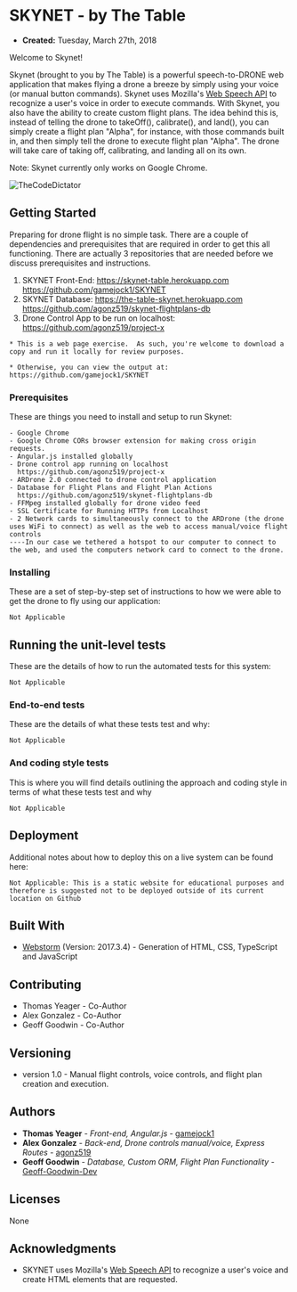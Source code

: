 # SKYNET - by The Table

* **Created:** Tuesday, March 27th, 2018

Welcome to Skynet!

Skynet (brought to you by The Table) is a powerful speech-to-DRONE web application that makes flying a drone a breeze by simply using your voice (or manual button commands). Skynet uses Mozilla's [Web Speech API](https://developer.mozilla.org/en-US/docs/Web/API/Web_Speech_API) to recognize a user's voice in order to execute commands. With Skynet, you also have the ability to create custom flight plans. The idea behind this is, instead of telling the drone to takeOff(), calibrate(), and land(), you can simply create a flight plan "Alpha", for instance, with those commands built in, and then simply tell the drone to execute flight plan "Alpha". The drone will take care of taking off, calibrating, and landing all on its own. 

Note: Skynet currently only works on Google Chrome.

![TheCodeDictator](https://commons.wikimedia.org/wiki/File:Terminator-skynet.png)

## Getting Started

Preparing for drone flight is no simple task. There are a couple of dependencies and prerequisites that are required in order to get this all functioning. There are actually 3 repositories that are needed before we discuss prerequisites and instructions.

1. SKYNET Front-End: 
  https://skynet-table.herokuapp.com
  https://github.com/gamejock1/SKYNET
2. SKYNET Database: 
  https://the-table-skynet.herokuapp.com
  https://github.com/agonz519/skynet-flightplans-db
3. Drone Control App to be run on localhost:
  https://github.com/agonz519/project-x
  
```
* This is a web page exercise.  As such, you're welcome to download a copy and run it locally for review purposes.  

* Otherwise, you can view the output at: https://github.com/gamejock1/SKYNET
```

### Prerequisites

These are things you need to install and setup to run Skynet:

```
- Google Chrome
- Google Chrome CORs browser extension for making cross origin requests. 
- Angular.js installed globally
- Drone control app running on localhost
  https://github.com/agonz519/project-x
- ARDrone 2.0 connected to drone control application
- Database for Flight Plans and Flight Plan Actions
  https://github.com/agonz519/skynet-flightplans-db
- FFMpeg installed globally for drone video feed
- SSL Certificate for Running HTTPs from Localhost
- 2 Network cards to simultaneously connect to the ARDrone (the drone uses WiFi to connect) as well as the web to access manual/voice flight controls
----In our case we tethered a hotspot to our computer to connect to the web, and used the computers network card to connect to the drone. 

```

### Installing

These are a set of step-by-step set of instructions to how we were able to get the drone to fly using our application:

```
Not Applicable
```

## Running the unit-level tests

These are the details of how to run the automated tests for this system:

```
Not Applicable
```

### End-to-end tests

These are the details of what these tests test and why:

```
Not Applicable
```

### And coding style tests

This is where you will find details outlining the approach and coding style in terms of  what these tests test and why

```
Not Applicable
```

## Deployment

Additional notes about how to deploy this on a live system can be found here:

```
Not Applicable: This is a static website for educational purposes and therefore is suggested not to be deployed outside of its current location on Github
```

## Built With

* [Webstorm](https://www.jetbrains.com/webstorm/) (Version: 2017.3.4) - Generation of HTML, CSS, TypeScript and JavaScript

## Contributing

* Thomas Yeager - Co-Author
* Alex Gonzalez - Co-Author
* Geoff Goodwin - Co-Author

## Versioning

* version 1.0 - Manual flight controls, voice controls, and flight plan creation and execution.

## Authors

* **Thomas Yeager** - *Front-end, Angular.js* - [gamejock1](https://github.com/gamejock1)
* **Alex Gonzalez** - *Back-end, Drone controls manual/voice, Express Routes* - [agonz519](https://github.com/agonz519)
* **Geoff Goodwin** - *Database, Custom ORM, Flight Plan Functionality* - [Geoff-Goodwin-Dev](https://github.com/Geoff-Goodwin-Dev)

## Licenses

None


## Acknowledgments
 
* SKYNET uses Mozilla's [Web Speech API](https://developer.mozilla.org/en-US/docs/Web/API/Web_Speech_API) to recognize a user's voice and create HTML elements that are requested.
